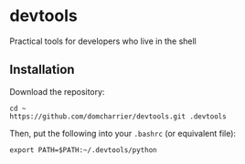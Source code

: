 # devtools

Practical tools for developers who live in the shell

## Installation

Download the repository:

```shell
cd ~
https://github.com/domcharrier/devtools.git .devtools
```

Then, put the following into your `.bashrc` (or equivalent file):

```
export PATH=$PATH:~/.devtools/python
```
